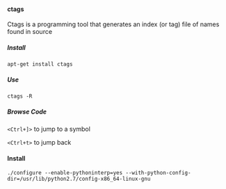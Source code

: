#### ctags

Ctags is a programming tool that generates an index (or tag) file of names found in source

##### Install
`apt-get install ctags`

##### Use
`ctags -R`

##### Browse Code
`<Ctrl+]>` to jump to a symbol

`<Ctrl+t>` to jump back

#### Install

`./configure --enable-pythoninterp=yes --with-python-config-dir=/usr/lib/python2.7/config-x86_64-linux-gnu`
